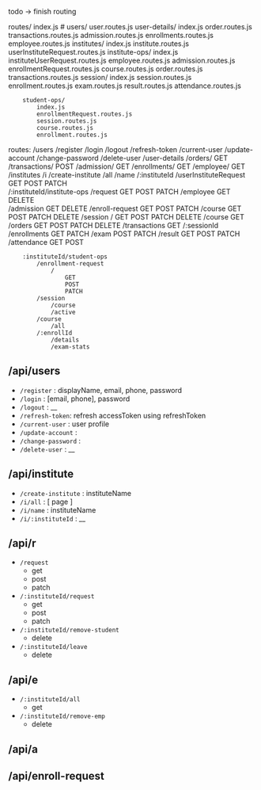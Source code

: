 todo ->
    finish routing

routes/
    index.js #
    users/
        user.routes.js
    user-details/
        index.js
        order.routes.js
        transactions.routes.js
        admission.routes.js
        enrollments.routes.js
        employee.routes.js
    institutes/
        index.js 
        institute.routes.js
        userInstituteRequest.routes.js
        institute-ops/
            index.js 
            instituteUserRequest.routes.js
            employee.routes.js
            admission.routes.js
            enrollmentRequest.routes.js
            course.routes.js
            order.routes.js
            transactions.routes.js
            session/
                index.js
                session.routes.js
                enrollment.routes.js
                exam.routes.js
                result.routes.js
                attendance.routes.js

        student-ops/
            index.js
            enrollmentRequest.routes.js
            session.routes.js
            course.routes.js
            enrollment.routes.js

routes:
    /users
        /register
        /login
        /logout 
        /refresh-token
        /current-user
        /update-account
        /change-password
        /delete-user
    /user-details
        /orders/
            GET
        /transactions/
            POST
        /admission/
            GET
        /enrollments/
            GET
        /employee/
            GET
    /institutes
        /i
            /create-institute
            /all
            /name
            /:instituteId
        /userInstituteRequest
            GET
            POST
            PATCH    
        /:instituteId/institute-ops
            /request
                GET
                POST
                PATCH
            /employee
                GET
                DELETE            
            /admission
                GET
                DELETE
            /enroll-request
                GET
                POST
                PATCH
            /course
                GET
                POST
                PATCH
                DELETE
            /session
                /
                    GET
                    POST
                    PATCH
                    DELETE
                /course
                    GET
            /orders
                GET
                POST
                PATCH
                DELETE
            /transactions
                GET
            /:sessionId
                /enrollments
                    GET
                    PATCH
                /exam
                    POST
                    PATCH
                /result
                    GET
                    POST
                    PATCH
                /attendance
                    GET
                    POST

        :instituteId/student-ops
            /enrollment-request
                /
                    GET
                    POST
                    PATCH
            /session
                /course
                /active
            /course
                /all
            /:enrollId
                /details
                /exam-stats


## /api/users
- `/register` : displayName, email, phone, password <br>
- `/login` : [email, phone], password <br>
- `/logout` : __ <br>
- `/refresh-token`: refresh accessToken using refreshToken
- `/current-user` : user profile <br>
- `/update-account` : <br>
- `/change-password` : <br>
- `/delete-user` : __
## /api/institute
- `/create-institute` : instituteName <br>
- `/i/all` : [ page ] <br>
- `/i/name` : instituteName <br>
- `/i/:instituteId` : __ <br>
## /api/r
- `/request` <br>
    - get
    - post
    - patch
- `/:instituteId/request`
    - get 
    - post
    - patch
- `/:instituteId/remove-student`
    - delete
- `/:instituteId/leave`
    - delete
## /api/e
- `/:instituteId/all`
    - get
- `/:instituteId/remove-emp`
    - delete
## /api/a
## /api/enroll-request